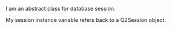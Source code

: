 I am an abstract class for database session.

My session instance variable refers back to a Q2Session object.